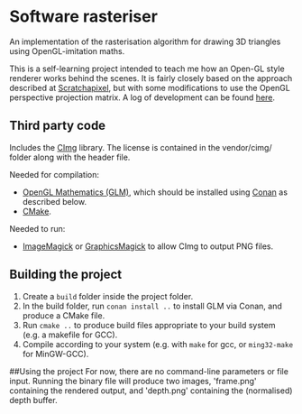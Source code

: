 # Software rasteriser

An implementation of the rasterisation algorithm for drawing 3D triangles using OpenGL-imitation maths.

This is a self-learning project intended to teach me how an Open-GL style renderer works behind the scenes. It is fairly closely based on the approach described at [Scratchapixel](https://www.scratchapixel.com/lessons/3d-basic-rendering/rasterization-practical-implementation/overview-rasterization-algorithm), but with some modifications to use the OpenGL perspective projection matrix. A log of development can be found [here](http://canonicalmomentum.tumblr.com/tagged/building-my-own-rasteriser/chrono).

## Third party code

Includes the [CImg](http://cimg.eu/) library. The license is contained in the vendor/cimg/ folder along with the header file.

Needed for compilation:
- [OpenGL Mathematics (GLM)](https://github.com/g-truc/glm), which should be installed using [Conan](https://www.conan.io/) as described below.
- [CMake](https://cmake.org/).

Needed to run:
- [ImageMagick](http://imagemagick.org/script/index.php) or [GraphicsMagick](http://imagemagick.org/script/index.php) to allow CImg to output PNG files.

## Building the project

1. Create a `build` folder inside the project folder.
2. In the build folder, run `conan install ..` to install GLM via Conan, and produce a CMake file.
3. Run `cmake ..` to produce build files appropriate to your build system (e.g. a makefile for GCC).
4. Compile according to your system (e.g. with `make` for gcc, or `ming32-make` for MinGW-GCC).

##Using the project
For now, there are no command-line parameters or file input. Running the binary file will produce two images, 'frame.png' containing the rendered output, and 'depth.png' containing the (normalised) depth buffer.